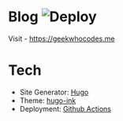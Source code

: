 # Blog ![Deploy](https://github.com/geekwhocodes/h-blog/workflows/Deploy/badge.svg?branch=master)

Visit - <a href="https://geekwhocodes.me" target="_blank">https://geekwhocodes.me</a>


# Tech
- Site Generator: <a href="https://gohugo.io/" target="_blank">Hugo</a>
- Theme: <a href="https://github.com/knadh/hugo-ink" target="_blank">hugo-ink</a>
- Deployment: <a href="https://github.com/features/actions" target="_blank">Github Actions</a>


